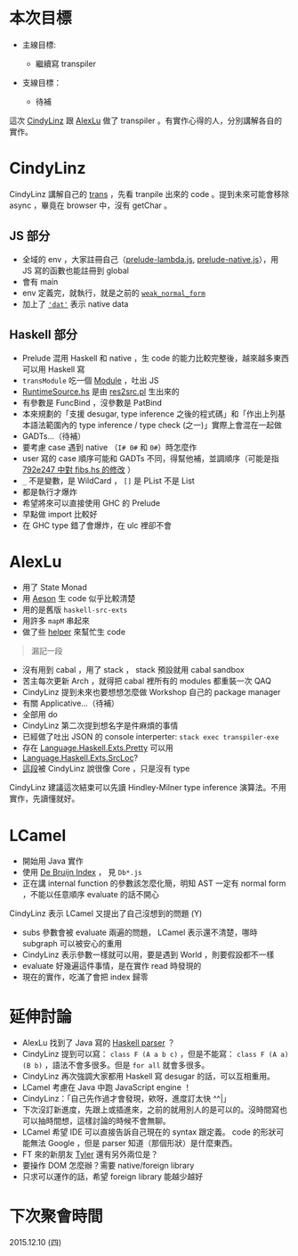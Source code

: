 # 本次目標

  * 主線目標:

    + 繼續寫 transpiler

  * 支線目標：

    + 待補

這次 [CindyLinz](https://github.com/CindyLinz/Haskell.js/tree/master/trans) 跟 [AlexLu](https://github.com/op8867555/BYOHC-transpiler) 做了 transpiler 。有實作心得的人，分別講解各自的實作。

# CindyLinz

CindyLinz 講解自己的 [trans](https://github.com/CindyLinz/Haskell.js/tree/master/trans) ，先看 tranpile 出來的 code 。提到未來可能會移除 async ，畢竟在 browser 中，沒有 getChar 。

## JS 部分

  * 全域的 env ，大家註冊自己（[prelude-lambda.js](https://github.com/CindyLinz/Haskell.js/blob/master/trans/res/prelude-lambda.js), [prelude-native.js](https://github.com/CindyLinz/Haskell.js/blob/master/trans/res/prelude-native.js)），用 JS 寫的函數也能註冊到 global
  * 會有 main
  * env 定義完，就執行，就是之前的 [`weak_normal_form`](https://github.com/CindyLinz/Haskell.js/blob/master/trans/res/init.js#L19)
  * 加上了 [`'dat'`](https://github.com/CindyLinz/Haskell.js/blob/master/trans/res/init.js#L24) 表示 native data

## Haskell 部分

  * Prelude 混用 Haskell 和 native ，生 code 的能力比較完整後，越來越多東西可以用 Haskell 寫
  * `transModule` 吃一個 [Module](https://hackage.haskell.org/package/haskell-src-exts-1.17.0/docs/Language-Haskell-Exts-Syntax.html#t:Module) ，吐出 JS
  * [RuntimeSource.hs](https://github.com/CindyLinz/Haskell.js/blob/master/trans/src/RuntimeSource.hs) 是由 [res2src.pl](https://github.com/CindyLinz/Haskell.js/blob/master/trans/res2src.pl) 生出來的
  * 有參數是 FuncBind ，沒參數是 PatBind
  * 本來規劃的「支援 desugar, type inference 之後的程式碼」和「作出上列基本語法範圍內的 type inference / type check (之一)」實際上會混在一起做
  * GADTs...（待補）
  * 要考慮 case 遇到 native （`I# 0#` 和 `0#`）時怎麼作
  * user 寫的 case 順序可能和 GADTs 不同，得幫他補，並調順序（可能是指 [792e247 中對 fibs.hs 的修改](https://github.com/CindyLinz/Haskell.js/commit/792e24757b3900d64f027324561a4c60deeb7139) ）
  * `_` 不是變數，是 WildCard ， `[]` 是 PList 不是 List
  * 都是執行才爆炸
  * 希望將來可以直接使用 GHC 的 Prelude
  * 早點做 import 比較好
  * 在 GHC type 錯了會爆炸，在 ulc 裡卻不會

# AlexLu

  * 用了 State Monad
  * 用 [Aeson](https://github.com/op8867555/BYOHC-transpiler/blob/master/src/Trans.hs#L110) 生 code 似乎比較清楚
  * 用的是舊版 `haskell-src-exts`
  * 用許多 `mapM` 串起來
  * 做了些 [helper](https://github.com/op8867555/BYOHC-transpiler/blob/master/src/Trans.hs#L145) 來幫忙生 code

> 漏記一段

  * 沒有用到 cabal ，用了 stack ， stack 預設就用 cabal sandbox
  * 苦主每次更新 Arch ，就得把 cabal 裡所有的 modules 都重裝一次 QAQ
  * CindyLinz 提到未來也要想想怎麼做 Workshop 自己的 package manager
  * 有關 Applicative...（待補）
  * 全部用 do
  * CindyLinz 第二次提到想名字是件麻煩的事情
  * 已經做了吐出 JSON 的 console interperter: `stack exec transpiler-exe`
  * 存在 [Language.Haskell.Exts.Pretty](https://hackage.haskell.org/package/haskell-src-exts-1.17.0/docs/Language-Haskell-Exts-Pretty.html) 可以用
  * [Language.Haskell.Exts.SrcLoc](https://hackage.haskell.org/package/haskell-src-exts-1.17.0/docs/Language-Haskell-Exts-SrcLoc.html)?
  * [這段](https://github.com/op8867555/BYOHC-transpiler/blob/master/src/Trans.hs#L102)被 CindyLinz 說很像 Core ，只是沒有 type

CindyLinz 建議這次結束可以先讀 Hindley-Milner type inference 演算法。不用實作，先讀懂就好。

# LCamel

  * 開始用 Java 實作
  * 使用 [De Bruijn Index](https://github.com/LCamel/BuildYourOwnHaskellCompiler/tree/master/src/main/java) ， 見 `Db*.js`
  * 正在講 internal function 的參數該怎麼化簡，明知 AST 一定有 normal form ，不能以任意順序 evaluate 的話不開心

CindyLinz 表示 LCamel 又提出了自己沒想到的問題 (Y)

  * subs 參數會被 evaluate 兩遍的問題， LCamel 表示還不清楚，哪時 subgraph 可以被安心的重用
  * CindyLinz 表示參數一樣就可以用，要是遇到 World ，則要假設都不一樣
  * evaluate 好幾遍這件事情，是在實作 read 時發現的
  * 現在的實作，吃滿了會把 index 歸零

# 延伸討論

  * AlexLu 找到了 Java 寫的 [Haskell parser](https://github.com/carymrobbins/intellij-haskforce/tree/master/src/com/haskforce/parsing) ？
  * CindyLinz 提到可以寫： `class F (A a b c)` ，但是不能寫： `class F (A a) (B b)` ，語法不會多很多。但是 `for all` 就會多很多。
  * CindyLinz 再次強調大家都用 Haskell 寫 desugar 的話，可以互相重用。
  * LCamel 考慮在 Java 中跑 JavaScript engine ！
  * CindyLinz：「自己先作過才會發現，欸呀，進度訂太快 ^^|」
  * 下次沒訂新進度，先跟上或插進來，之前的就用別人的是可以的。沒時間寫也可以抽時間想，這樣討論的時候不會無聊。
  * LCamel 希望 IDE 可以直接告訴自己現在的 syntax 跟定義。 code 的形狀可能無法 Google ，但是 parser 知道（那個形狀）是什麼東西。
  * FT 來的新朋友 [Tyler](http://www.meetup.com/Functional-Thursday/members/142073172/) 還有另外兩位是？
  * 要操作 DOM 怎麼辦？需要 native/foreign library
  * 只求可以運作的話，希望 foreign library 能越少越好

# 下次聚會時間

2015.12.10 (四)

